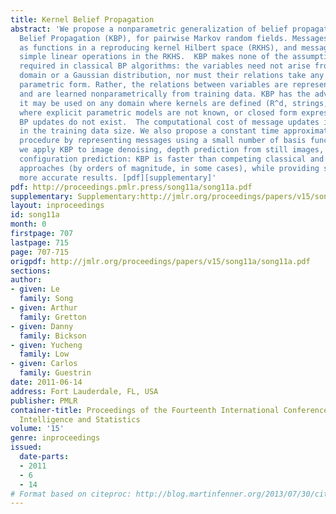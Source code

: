 ```yaml
---
title: Kernel Belief Propagation
abstract: 'We propose a nonparametric generalization of belief propagation, Kernel
  Belief Propagation (KBP), for pairwise Markov random fields. Messages are represented
  as functions in a reproducing kernel Hilbert space (RKHS), and message updates are
  simple linear operations in the RKHS.  KBP makes none of the assumptions commonly
  required in classical BP algorithms: the variables need not arise from a finite
  domain or a Gaussian distribution, nor must their relations take any particular
  parametric form. Rather, the relations between variables are represented implicitly,
  and are learned nonparametrically from training data. KBP has the advantage that
  it may be used on any domain where kernels are defined (R^d, strings, groups), even
  where explicit parametric models are not known, or closed form expressions for the
  BP updates do not exist.  The computational cost of message updates in KBP is polynomial
  in the training data size. We also propose a constant time approximate message update
  procedure by representing messages using a small number of basis functions. In experiments,
  we apply KBP to image denoising, depth prediction from still images, and protein
  configuration prediction: KBP is faster than competing classical and nonparametric
  approaches (by orders of magnitude, in some cases), while providing significantly
  more accurate results. [pdf][supplementary]'
pdf: http://proceedings.pmlr.press/song11a/song11a.pdf
supplementary: Supplementary:http://jmlr.org/proceedings/papers/v15/song11a/song11aSupple.pdf
layout: inproceedings
id: song11a
month: 0
firstpage: 707
lastpage: 715
page: 707-715
origpdf: http://jmlr.org/proceedings/papers/v15/song11a/song11a.pdf
sections: 
author:
- given: Le
  family: Song
- given: Arthur
  family: Gretton
- given: Danny
  family: Bickson
- given: Yucheng
  family: Low
- given: Carlos
  family: Guestrin
date: 2011-06-14
address: Fort Lauderdale, FL, USA
publisher: PMLR
container-title: Proceedings of the Fourteenth International Conference on Artificial
  Intelligence and Statistics
volume: '15'
genre: inproceedings
issued:
  date-parts:
  - 2011
  - 6
  - 14
# Format based on citeproc: http://blog.martinfenner.org/2013/07/30/citeproc-yaml-for-bibliographies/
---
```


